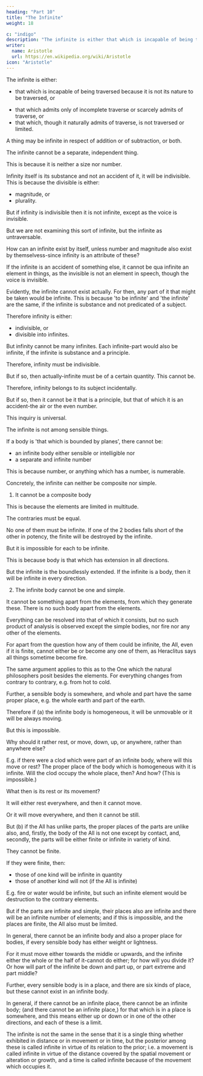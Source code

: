 ```yaml
---
heading: "Part 10"
title: "The Infinite"
weight: 18

c: "indigo"
description: "The infinite is either that which is incapable of being traversed because it is not its nature to be traversed"
writer:
  name: Aristotle 
  url: https://en.wikipedia.org/wiki/Aristotle
icon: "Aristotle"
---
```




The infinite is either:
- that which is incapable of being traversed because it is not its nature to be traversed, or
<!-- This corresponds to the sense in which the voice is 'invisible' -->
- that which admits only of incomplete traverse or scarcely admits of traverse, or
- that which, though it naturally admits of traverse, is not traversed or limited.

A thing may be infinite in respect of addition or of subtraction, or both. 

The infinite cannot be a separate, independent thing. 

This is because it is neither a size nor number. 

 <!-- spatial magnitude nor a plurality, but  -->

Infinity itself is its substance and not an accident of it, it will be indivisible. This is because the divisible is either:
- magnitude, or
- plurality.

But if infinity is indivisible then it is not infinite, except as the voice is invisible.

But we are not examining this sort of infinite, but the infinite as untraversable.

How can an infinite exist by itself, unless number and magnitude also exist by themselvess-since infinity is an attribute of these? 

If the infinite is an accident of something else, it cannot be qua infinite an element in things, as the invisible is not an element in speech, though the voice is invisible. 

Evidently, the infinite cannot exist actually. For then, any part of it that might be taken would be infinite. This is because 'to be infinite' and 'the infinite' are the same, if the infinite is substance and not predicated of a subject.

Therefore infinity is either:
- indivisible, or
- divisible into infinites.

But infinity cannot be many infinites. Each infinite-part would also be infinite, if the infinite is substance and a principle. 

Therefore, infinity must be indivisible. 

But if so, then actually-infinite must be of a certain quantity. This cannot be.

Therefore, infinity belongs to its subject incidentally. 

But if so, then it cannot be it that is a principle, but that of which it is an accident-the air or the even number.

This inquiry is universal.

The infinite is not among sensible things. 

If a body is 'that which is bounded by planes', there cannot be:
- an infinite body either sensible or intelligible nor 
- a separate and infinite number

This is because number, or anything which has a number, is numerable. 

Concretely, the infinite can neither be composite nor simple. 

1. It cannot be a composite body

This is because the elements are limited in multitude.

The contraries must be equal.

No one of them must be infinite. If one of the 2 bodies falls short of the other in potency, the finite will be destroyed by the infinite.

But it is impossible for each to be infinite.

This is because body is that which has extension in all directions.

But the infinite is the boundlessly extended. If the infinite is a body, then it will be infinite in every direction. 

2. The infinite body cannot be one and simple.

It cannot be something apart from the elements, from which they generate these. There is no such body apart from the elements. 

Everything can be resolved into that of which it consists, but no such product of analysis is observed except the simple bodies, nor fire nor any other of the elements.

For apart from the question how any of them could be infinite, the All, even if it is finite, cannot either be or become any one of them, as Heraclitus says all things sometime become fire.

The same argument applies to this as to the One which the natural philosophers posit besides the elements. For everything changes from contrary to contrary, e.g. from hot to cold.

Further, a sensible body is somewhere, and whole and part have the same proper place, e.g. the whole earth and part of the earth. 

Therefore if (a) the infinite body is homogeneous, it will be unmovable or it will be always moving. 

But this is impossible.

Why should it rather rest, or move, down, up, or anywhere, rather than anywhere else? 

E.g. if there were a clod which were part of an infinite body, where will this move or rest? The proper place of the body which is homogeneous with it is infinite. Will the clod occupy the whole place, then? And how? (This is impossible.) 

What then is its rest or its movement? 

It will either rest everywhere, and then it cannot move.

Or it will move everywhere, and then it cannot be still. 

But (b) if the All has unlike parts, the proper places of the parts are unlike also, and, firstly, the body of the All is not one except by contact, and, secondly, the parts will be either finite or infinite in variety of kind.

They cannot be finite.

If they were finite, then:
- those of one kind will be infinite in quantity
- those of another kind will not (if the All is infinite)

E.g. fire or water would be infinite, but such an infinite element would be destruction to the contrary elements. 

But if the parts are infinite and simple, their places also are infinite and there will be an infinite number of elements; and if this is impossible, and the places are finite, the All also must be limited.

In general, there cannot be an infinite body and also a proper place for bodies, if every sensible body has either weight or lightness.

For it must move either towards the middle or upwards, and the infinite either the whole or the half of it-cannot do either; for how will you divide it? Or how will part of the infinite be down and part up, or part extreme and part middle? 

Further, every sensible body is in a place, and there are six kinds of place, but these cannot exist in an infinite body. 

In general, if there cannot be an infinite place, there cannot be an infinite body; (and there cannot be an infinite place,) for that which is in a place is somewhere, and this means either up or down or in one of the other directions, and each of these is a limit.

The infinite is not the same in the sense that it is a single thing whether exhibited in distance or in movement or in time, but the posterior among these is called infinite in virtue of its relation to the prior; i.e. a movement is called infinite in virtue of the distance covered by the spatial movement or alteration or growth, and a time is called infinite because of the movement which occupies it.
